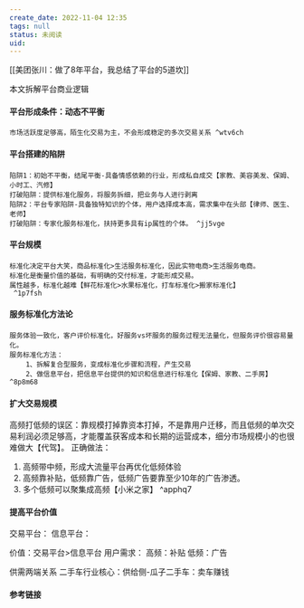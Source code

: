 ```yaml
---
create_date: 2022-11-04 12:35
tags: null
status: 未阅读 
uid: 
---
```

[[美团张川：做了8年平台，我总结了平台的5道坎]]

本文拆解平台商业逻辑

#### 平台形成条件：动态不平衡
	市场活跃度足够高，陌生化交易为主，不会形成稳定的多次交易关系 ^wtv6ch

#### 平台搭建的陷阱
	陷阱1：初始不平衡，结尾平衡-具备情感依赖的行业，形成私自成交【家教、美容美发、保姆、小时工、汽修】
	打破陷阱：提供标准化服务，将服务拆细，把业务与人进行剥离
	陷阱2：平台专家陷阱-具备独特知识的个体，用户选择成本高，需求集中在头部【律师、医生、老师】
	打破陷阱：专家化服务标准化，扶持更多具有ip属性的个体。 ^jj5vge

#### 平台规模
	标准化决定平台大笑，商品标准化>生活服务标准化，因此实物电商>生活服务电商。
	标准化是衡量价值的基础，有明确的交付标准，才能形成交易。
	属性越多，标准化越难【鲜花标准化>水果标准化，打车标准化>搬家标准化】
	 ^1p7fsh

#### 服务标准化方法论
	服务体验一致化，客户评价标准化，好服务vs坏服务的服务过程无法量化，但服务评价很容易量化。
	服务标准化方法：
		1、拆解复合型服务，变成标准化步骤和流程，产生交易
		2、做信息平台，把信息平台提供的知识和信息进行标准化【保姆、家教、二手房】 ^8p8m68

#### 扩大交易规模
高频打低频的误区：靠规模打掉靠资本打掉，不是靠用户迁移，而且低频的单次交易利润必须足够高，才能覆盖获客成本和长期的运营成本，细分市场规模小的也很难做大【代驾】。
正确做法：
1. 高频带中频，形成大流量平台再优化低频体验
2. 高频靠补贴，低频靠广告，低频广告要靠至少10年的广告渗透。
3. 多个低频可以聚集成高频【小米之家】 ^apphq7

#### 提高平台价值


交易平台：
信息平台：

价值：交易平台>信息平台
用户需求：
高频：补贴
低频：广告

供需两端关系
二手车行业核心：供给侧-瓜子二手车：卖车赚钱

#### 参考链接

